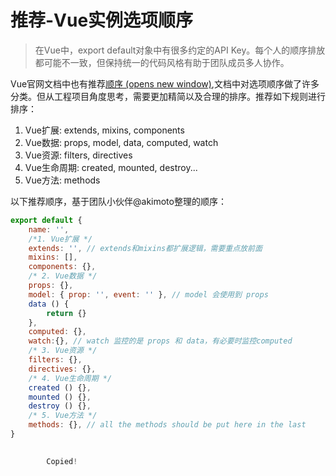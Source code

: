 # 推荐-Vue实例选项顺序

> 在Vue中，export default对象中有很多约定的API Key。每个人的顺序排放都可能不一致，但保持统一的代码风格有助于团队成员多人协作。

Vue官网文档中也有推荐[顺序 (opens new window)](https://cn.vuejs.org/v2/style-guide/index.html#组件-实例的选项的顺序-推荐),文档中对选项顺序做了许多分类。但从工程项目角度思考，需要更加精简以及合理的排序。推荐如下规则进行排序：

1. Vue扩展: extends, mixins, components
2. Vue数据: props, model, data, computed, watch
3. Vue资源: filters, directives
4. Vue生命周期: created, mounted, destroy...
5. Vue方法: methods

以下推荐顺序，基于团队小伙伴@akimoto整理的顺序：

```js
export default {
    name: '',
    /*1. Vue扩展 */
    extends: '', // extends和mixins都扩展逻辑，需要重点放前面
    mixins: [],   
    components: {},
    /* 2. Vue数据 */
    props: {},
    model: { prop: '', event: '' }, // model 会使用到 props
    data () {
        return {}
    },
    computed: {},
    watch:{}, // watch 监控的是 props 和 data，有必要时监控computed
    /* 3. Vue资源 */
    filters: {},
    directives: {},
    /* 4. Vue生命周期 */
    created () {},
    mounted () {},
    destroy () {},
    /* 5. Vue方法 */
    methods: {}, // all the methods should be put here in the last
}

 
        Copied!
    
```